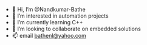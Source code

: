 - 👋 Hi, I’m @Nandkumar-Bathe
- 👀 I’m interested in automation projects 
- 🌱 I’m currently learning C++
- 💞️ I’m looking to collaborate on embedded solutions 
- 📫 email bathenl@yahoo.com

<!---
Nandkumar-B/Nandkumar-B is a ✨ special ✨ repository because its `README.md` (this file) appears on your GitHub profile.
You can click the Preview link to take a look at your changes.
--->
